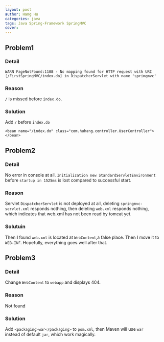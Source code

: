 ```yaml
---
layout: post
author: Hang Hu
categories: java
tags: Java Spring-Framework SpringMVC 
cover: 
---
```


## Problem1

### Detail

`
WARN PageNotFound:1108 - No mapping found for HTTP request with URI [/FirstSpringMVC/index.do] in DispatcherServlet with name 'springmvc'
`
### Reason

`/` is missed before `index.do`.
### Solution

Add `/` before `index.do`
```
<bean name="/index.do" class="com.huhang.controller.UserController"></bean>
```
## Problem2

### Detail

No error in console at all.
`Initialization new StandardServletEnvironment` before `startup in 1525ms` is lost compared to successful start.
### Reason

Servlet `DispatcherServlet` is not deployed at all, deleting `springmvc-servlet.xml` responds nothing, then deleting `web.xml` responds nothing, which indicates that web.xml has not been read by tomcat yet.
### Solutuin

Then I found `web.xml` is located at `WebContent`,a false place. Then I move it to `WEB-INF`. Hopefully, everything goes well after that.

## Problem3

### Detail

Change `WebContent` to `webapp` and displays 404.
### Reason

Not found
### Solution

Add `<packaging>war</packaging>` to `pom.xml`, then Maven will use `war` instead of default `jar`, which work magically.
